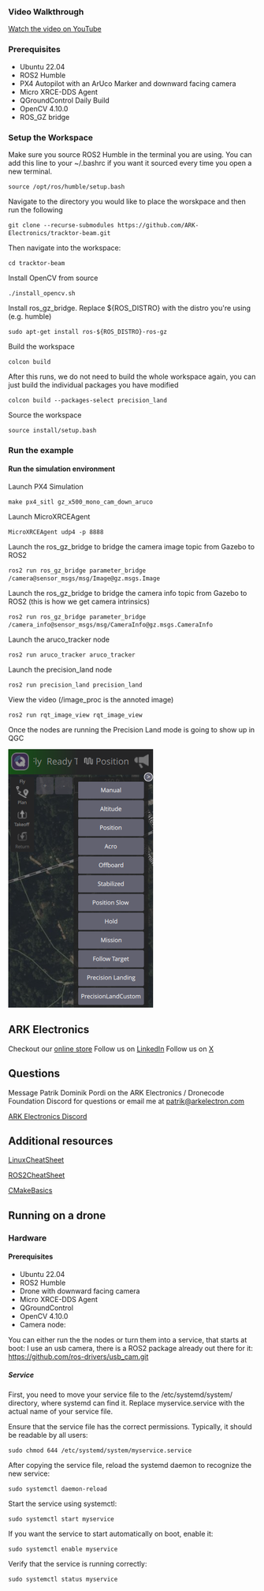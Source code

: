 ### Video Walkthrough
[Watch the video on YouTube](https://youtu.be/3BJB3OAo3tw?si=rJiTScTOzJzZjN2t)


### Prerequisites
* Ubuntu 22.04
* ROS2 Humble
* PX4 Autopilot with an ArUco Marker and downward facing camera
* Micro XRCE-DDS Agent
* QGroundControl Daily Build
* OpenCV 4.10.0
* ROS_GZ bridge

### Setup the Workspace
Make sure you source ROS2 Humble in the terminal you are using. You can add this line to your ~/.bashrc if you want it sourced every time you open a new terminal.
```
source /opt/ros/humble/setup.bash
```

Navigate to the directory you would like to place the worskpace and then run the following
```
git clone --recurse-submodules https://github.com/ARK-Electronics/tracktor-beam.git
```
Then navigate into the workspace:
```
cd tracktor-beam
```
Install OpenCV from source
```
./install_opencv.sh 
```
Install ros_gz_bridge. Replace ${ROS_DISTRO} with the distro you're using (e.g. humble)
```
sudo apt-get install ros-${ROS_DISTRO}-ros-gz
```
Build the workspace
```
colcon build
```
After this runs, we do not need to build the whole workspace again, you can just build the individual packages you have modified
```
colcon build --packages-select precision_land
```
Source the workspace
```
source install/setup.bash 
```
### Run the example

#### Run the simulation environment

Launch PX4 Simulation
```
make px4_sitl gz_x500_mono_cam_down_aruco
```

Launch MicroXRCEAgent
```
MicroXRCEAgent udp4 -p 8888
```

Launch the ros_gz_bridge to bridge the camera image topic from Gazebo to ROS2
```
ros2 run ros_gz_bridge parameter_bridge /camera@sensor_msgs/msg/Image@gz.msgs.Image
```

Launch the ros_gz_bridge to bridge the camera info topic from Gazebo to ROS2 (this is how we get camera intrinsics)
```
ros2 run ros_gz_bridge parameter_bridge /camera_info@sensor_msgs/msg/CameraInfo@gz.msgs.CameraInfo
```

Launch the aruco_tracker node
```
ros2 run aruco_tracker aruco_tracker 
```

Launch the precision_land node
```
ros2 run precision_land precision_land
```

View the video (/image_proc is the annoted image)
```
ros2 run rqt_image_view rqt_image_view
```

Once the nodes are running the Precision Land mode is going to show up in QGC

![](Precision.png)

## ARK Electronics
Checkout our [online store](https://arkelectron.com/)
Follow us on [LinkedIn](https://www.linkedin.com/company/ark-electronics-llc/)
Follow us on [X](https://x.com/ark_electr0nics)


## Questions
Message Patrik Dominik Pordi on the ARK Electronics / Dronecode Foundation Discord for questions or email me at patrik@arkelectron.com

[ARK Electronics Discord](https://discord.gg/un4HYu8k)


## Additional resources
[LinuxCheatSheet](https://www.geeksforgeeks.org/linux-commands-cheat-sheet/)

[ROS2CheatSheet](https://www.theconstruct.ai/wp-content/uploads/2021/10/ROS2-Command-Cheat-Sheets-updated.pdf)

[CMakeBasics](https://nu-msr.github.io/navigation_site/lectures/cmake_basics.html)


## Running on a drone

### Hardware
#### Prerequisites
* Ubuntu 22.04
* ROS2 Humble
* Drone with downward facing camera
* Micro XRCE-DDS Agent
* QGroundControl
* OpenCV 4.10.0
* Camera node:

You can either run the the nodes or turn them into a service, that starts at boot:
I use an usb camera, there is a ROS2 package already out there for it:
https://github.com/ros-drivers/usb_cam.git

##### Service

First, you need to move your service file to the /etc/systemd/system/ directory, where systemd can find it. Replace myservice.service with the actual name of your service file.

Ensure that the service file has the correct permissions. Typically, it should be readable by all users:
```
sudo chmod 644 /etc/systemd/system/myservice.service

```
After copying the service file, reload the systemd daemon to recognize the new service:

```
sudo systemctl daemon-reload

```
Start the service using systemctl:

```
sudo systemctl start myservice

```
If you want the service to start automatically on boot, enable it:

```
sudo systemctl enable myservice

```
Verify that the service is running correctly:
```
sudo systemctl status myservice

```
